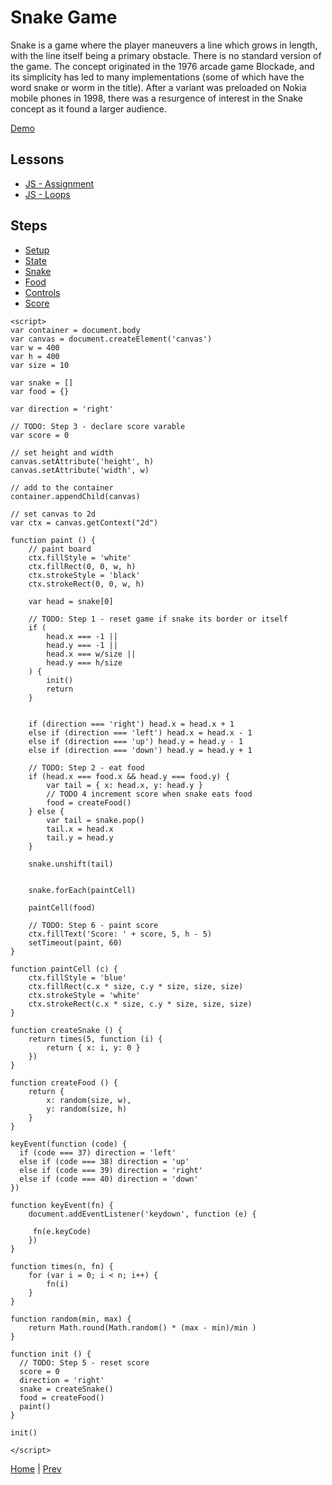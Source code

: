 # Snake Game

Snake is a game where the player maneuvers a line which grows in length, with the line itself being a primary obstacle. There is no standard version of the game. The concept originated in the 1976 arcade game Blockade, and its simplicity has led to many implementations (some of which have the word snake or worm in the title). After a variant was preloaded on Nokia mobile phones in 1998, there was a resurgence of interest in the Snake concept as it found a larger audience.

[Demo](https://hyperdev.com/#!/project/denim-scarer)

## Lessons

- [JS - Assignment](/assignment)
- [JS - Loops](/loops)

## Steps

- [Setup](1)
- [State](2)
- [Snake](3)
- [Food](4)
- [Controls](5)
- [Score](6)


```
<script>
var container = document.body
var canvas = document.createElement('canvas')
var w = 400
var h = 400
var size = 10

var snake = []
var food = {}

var direction = 'right'

// TODO: Step 3 - declare score varable
var score = 0

// set height and width
canvas.setAttribute('height', h)
canvas.setAttribute('width', w)

// add to the container
container.appendChild(canvas)

// set canvas to 2d
var ctx = canvas.getContext("2d")

function paint () {
    // paint board
    ctx.fillStyle = 'white'
    ctx.fillRect(0, 0, w, h)
    ctx.strokeStyle = 'black'
    ctx.strokeRect(0, 0, w, h)

    var head = snake[0]

    // TODO: Step 1 - reset game if snake its border or itself
    if (
        head.x === -1 ||
        head.y === -1 ||
        head.x === w/size ||
        head.y === h/size
    ) {
        init()
        return
    }


    if (direction === 'right') head.x = head.x + 1
    else if (direction === 'left') head.x = head.x - 1
    else if (direction === 'up') head.y = head.y - 1
    else if (direction === 'down') head.y = head.y + 1

    // TODO: Step 2 - eat food
    if (head.x === food.x && head.y === food.y) {
        var tail = { x: head.x, y: head.y }
        // TODO 4 increment score when snake eats food
        food = createFood()
    } else {
        var tail = snake.pop()
        tail.x = head.x
        tail.y = head.y
    }

    snake.unshift(tail)


    snake.forEach(paintCell)

    paintCell(food)

    // TODO: Step 6 - paint score
    ctx.fillText('Score: ' + score, 5, h - 5)
    setTimeout(paint, 60)
}

function paintCell (c) {
    ctx.fillStyle = 'blue'
    ctx.fillRect(c.x * size, c.y * size, size, size)
    ctx.strokeStyle = 'white'
    ctx.strokeRect(c.x * size, c.y * size, size, size)
}

function createSnake () {
    return times(5, function (i) {
        return { x: i, y: 0 }
    })
}

function createFood () {
    return {
        x: random(size, w),
        y: random(size, h)
    }
}

keyEvent(function (code) {
  if (code === 37) direction = 'left'
  else if (code === 38) direction = 'up'
  else if (code === 39) direction = 'right'
  else if (code === 40) direction = 'down'
})

function keyEvent(fn) {
    document.addEventListener('keydown', function (e) {

     fn(e.keyCode)   
    })
}

function times(n, fn) {
    for (var i = 0; i < n; i++) {
        fn(i)
    }
}

function random(min, max) {
    return Math.round(Math.random() * (max - min)/min )
}

function init () {
  // TODO: Step 5 - reset score
  score = 0
  direction = 'right'
  snake = createSnake()
  food = createFood()
  paint()
}

init()

</script>
```


[Home](/) | [Prev](/6-journal/)
